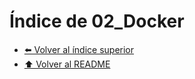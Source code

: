 # Índice de 02_Docker


- [⬅️ Volver al índice superior](../Index.md)
- [⬆️ Volver al README](/README.md)
